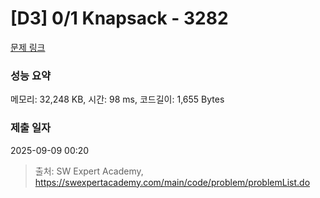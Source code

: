# [D3] 0/1 Knapsack - 3282 

[문제 링크](https://swexpertacademy.com/main/code/problem/problemDetail.do?contestProbId=AWBJAVpqrzQDFAWr) 

### 성능 요약

메모리: 32,248 KB, 시간: 98 ms, 코드길이: 1,655 Bytes

### 제출 일자

2025-09-09 00:20



> 출처: SW Expert Academy, https://swexpertacademy.com/main/code/problem/problemList.do